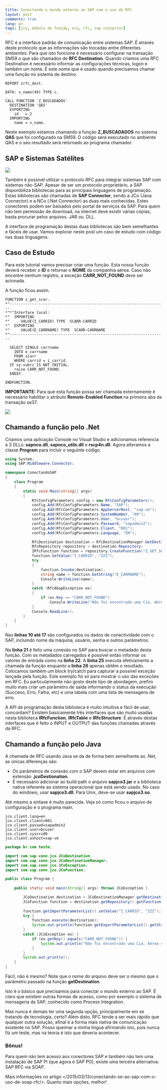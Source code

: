 ```yaml
---
title: Conectando o mundo externo ao SAP com o uso de RFC
layout: post
comments: true
lang: pt
tags: [jco, módulo de função, nco, rfc, sap connector]
---
```

RFC é a interface padrão de comunicação entre sistemas SAP. É através deste protocolo que as informações são trocadas entre diferentes ambientes. Para que isto funcione é necessário configurar na transação SM59 o que são chamados de **RFC Destination**. Quando criamos uma RFC Destination é necessário informar as configurações técnicas, logon e também um nome. É este nome que é usado quando precisamos chamar uma função no sistema de destino.

~~~
REPORT zrfc_dest.

DATA: v_name(40) TYPE c.

CALL FUNCTION 'Z_BUSCADADOS'
  DESTINATION 'QAS'
  EXPORTING
    id   = 2
  IMPORTING
    name = v_name.
~~~

Neste exemplo estamos chamando a função **Z_BUSCADADOS** no sistema **QAS** que foi configurado na SM59. O código será executado no ambiente QAS e o seu resultado será retornado ao programa chamador.

## SAP e Sistemas Satélites

![](/public/images/2015/03/SAP_RFC.png)

Também é possível utilizar o protocolo RFC para integrar sistemas SAP com sistemas não-SAP. Apesar de ser um protocolo proprietário, a SAP disponibiliza bibliotecas para as principais linguagens de programação. Estas bibliotecas são chamadas de **SAP Connector**, sendo a JCo (Java Connector) e a NCo (.Net Connector) as duas mais conhecidas. Estes conectores podem ser baixados pelo portal de serviços da SAP. Para quem não tem permissão de download, na internet deve existir várias cópias, basta procurar pelos arquivos .JAR ou .DLL.

A interface de programação destas duas bibliotecas são bem semelhantes e fáceis de usar. Vamos explorar neste post um caso de estudo com código nas duas linguagens.

## Caso de Estudo

Para este tutorial vamos precisar criar uma função. Esta nossa função deverá receber o **ID** e retornar o **NOME** da companhia aérea. Caso não encontre nenhum registro, a exceção **CARR\_NOT\_FOUND** deve ser acionada.

A função ficou assim.

~~~
FUNCTION z_get_scar.
*"----------------------------------------------------------------------
*"*"Interface local:
*"  IMPORTING
*"     VALUE(I_CARRID) TYPE  SCARR-CARRID
*"  EXPORTING
*"     VALUE(E_CARRNAME) TYPE  SCARR-CARRNAME
*"----------------------------------------------------------------------

  SELECT SINGLE carrname
    INTO e_carrname
    FROM scarr
    WHERE carrid = i_carrid.
  IF sy-subrc IS NOT INITIAL.
    raise CARR_NOT_FOUND.
  ENDIF.

ENDFUNCTION.
~~~

**IMPORTANTE:** Para que esta função possa ser chamada externamente é necessário habilitar o atributo **Remote-Enabled Function** na primeira aba da transação se37.

![](/public/images/2015/03/se37-rfc-header-info.png)

## Chamando a função pelo .Net

Criamos uma aplicação Console no Visual Studio e adicionamos referencia à 3 DLLs: **sapnco.dll**, **sapnco_utils.dll** e **rscp4n.dll**. Agora alteramos a classe **Program** para incluir o seguinte código.

~~~csharp
using System;
using SAP.Middleware.Connector;

namespace ConectandoSAP
{
    class Program
    {
        static void Main(string[] args)
        {
            RfcConfigParameters config = new RfcConfigParameters();
            config.Add(RfcConfigParameters.Name, "SAP");
            config.Add(RfcConfigParameters.AppServerHost, "sap-vm");
            config.Add(RfcConfigParameters.SystemNumber, "00");
            config.Add(RfcConfigParameters.User, "bcuser");
            config.Add(RfcConfigParameters.Password, "sapadmin2");
            config.Add(RfcConfigParameters.Client, "001");
            config.Add(RfcConfigParameters.Language, "EN");

            RfcDestination destination = RfcDestinationManager.GetDestination(config);
            RfcRepository repository = destination.Repository;
            IRfcFunction function = repository.CreateFunction("Z_GET_SCAR");
            function.SetValue("I_CARRID", "ZZZ");
            try
            {
                function.Invoke(destination);
                string name = function.GetString("E_CARRNAME");
                Console.WriteLine(name);
            }
            catch (RfcAbapException ex)
            {
                if (ex.Key == "CARR_NOT_FOUND")
                    Console.WriteLine("Não foi encontrado uma Cia. Aérea com o código informado.");
            }
            Console.ReadLine();
        }
    }
}
~~~

Nas **linhas 10 até 17** são configurados os dados de conectividade com o SAP, incluindo nome da máquina, usuário, senha e outros parâmetros.
  
Na **linha 21** é feito uma conexão no SAP para buscar o metadado desta função. Com os metadados carregados é possível então informar os valores de entrada como na **linha 22**. A **linha 25** executa efetivamente a chamada da função enquanto a **linha 26** apenas obtêm o resultado. Colocamos também um block try/catch para capturar a possível exceção lançada pela função. Este exemplo foi só para mostrar o uso das exceções em RFC. Eu particularmente não gosto deste tipo de abordagem, prefiro muito mais criar um parâmetro de saída informando o status da execução (Succeso, Erro, Falha, etc) e uma tabela com uma lista de mensagens de erro.

A API de programação desta biblioteca é muito intuitiva e fácil de usar, concordam? Existem basicamente três interfaces que são muito usadas nesta biblioteca **IRfcFunction**, **IRfcTable** e **IRfcStructure**. É através destas interfaces que é feito o INPUT e OUTPUT das funções chamadas através da RFC.

## Chamando a função pelo Java

A chamada de RFC usando Java se da de forma bem semelhante ao .Net, as únicas diferenças são:

  * Os parâmetros de conexão com o SAP devem estar em arquivos com extensão **.jcoDestionation**.
  * É necessário adicionar ao build path o arquivo **sapjco3.jar** e a biblioteca nativa referente ao sistema operacional que está sendo usado. No caso do windows, usar **sapjco3.dll**. Para Unix, deve-se usar **sapjco3.so**.

Até mesmo a sintaxe é muito parecida. Veja só como ficou o arquivo de configuração e o programa main.

~~~
jco.client.lang=en
jco.client.client=001
jco.client.passwd=sapadmin2
jco.client.user=bcuser
jco.client.sysnr=00
jco.client.ashost=sap-vm
~~~

~~~java
package br.com.teste;

import com.sap.conn.jco.JCoDestination;
import com.sap.conn.jco.JCoDestinationManager;
import com.sap.conn.jco.JCoException;
import com.sap.conn.jco.JCoFunction;

public class Program {
	
	public static void main(String[] args) throws JCoException {

        JCoDestination destination = JCoDestinationManager.getDestination("ABAP_AS");
        JCoFunction function = destination.getRepository().getFunction("Z_GET_SCAR");
		
        function.getImportParameterList().setValue("I_CARRID", "ZZZ");
        try {
            function.execute(destination);
            System.out.println(function.getExportParameterList().getString("E_CARRNAME"));
        }
        catch (JCoException ex) {
            if (ex.getKey().equals("CARR_NOT_FOUND")) {
                System.out.println("Não foi encontrado uma Cia. Aérea com o código informado.");
            }
        }
        System.out.println();
    }
}
~~~

Fácil, não é mesmo? Note que o nome do arquivo deve ser o mesmo que o parâmetro passado na função **getDestination**.

Isto é o básico que precisamos para conectar o mundo externo ao SAP. É claro que existem outras formas de acesso, como por exemplo o sistema de mensageria da SAP, conhecido como Process Integration.
  
Mas nunca é demais ter uma segunda opção, principalmente em se tratando de tecnologia, certo? Além disto, RFC tende a ser mais rápido que qualquer outra solução, afinal é a forma mais nativa de comunicação existente no SAP. Posso queimar a minha linguá afirmando isto, pois nunca fiz um teste, mas na teoria é isto que deveria acontecer.

### Bônus!

Para quem não tem acesso aos conectores SAP e também não tem uma instalação de SAP PI (que agora é SAP PO), existe uma terceira alternativa: SAP RFC via SOAP.
  
Mais informações no artigo </2015/03/13/conectando-se-ao-sap-com-o-uso-de-soap-rfc/>. Quanto mais opções, melhor!
